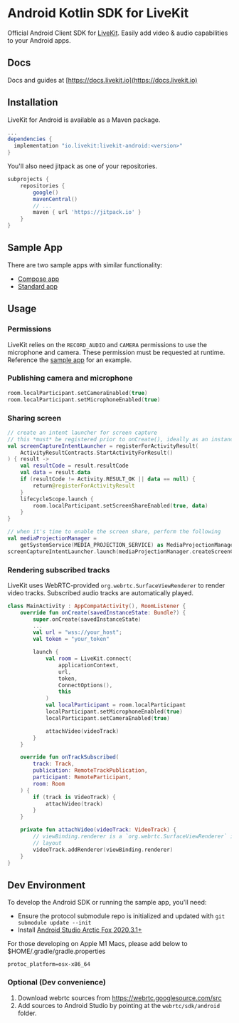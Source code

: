 # Android Kotlin SDK for LiveKit

Official Android Client SDK for [LiveKit](https://github.com/livekit/livekit-server). Easily add video & audio capabilities to your Android apps.

## Docs

Docs and guides at [https://docs.livekit.io](https://docs.livekit.io)

## Installation

LiveKit for Android is available as a Maven package.

```groovy title="build.gradle"
...
dependencies {
  implementation "io.livekit:livekit-android:<version>"
}
```

You'll also need jitpack as one of your repositories.

```groovy
subprojects {
    repositories {
        google()
        mavenCentral()
        // ...
        maven { url 'https://jitpack.io' }
    }
}
```

## Sample App

There are two sample apps with similar functionality:

* [Compose app](https://github.com/livekit/client-sdk-android/tree/master/sample-app-compose/src/main/java/io/livekit/android/composesample)
* [Standard app](https://github.com/livekit/client-sdk-android/tree/master/sample-app)

## Usage

### Permissions

LiveKit relies on the `RECORD_AUDIO` and `CAMERA` permissions to use the microphone and camera.
These permission must be requested at runtime. Reference the [sample app](https://github.com/livekit/client-sdk-android/blob/4e76e36e0d9f895c718bd41809ab5ff6c57aabd4/sample-app-compose/src/main/java/io/livekit/android/composesample/MainActivity.kt#L134) for an example.

### Publishing camera and microphone

```kt
room.localParticipant.setCameraEnabled(true)
room.localParticipant.setMicrophoneEnabled(true)
```

### Sharing screen

```kt
// create an intent launcher for screen capture
// this *must* be registered prior to onCreate(), ideally as an instance val
val screenCaptureIntentLauncher = registerForActivityResult(
    ActivityResultContracts.StartActivityForResult()
) { result ->
    val resultCode = result.resultCode
    val data = result.data
    if (resultCode != Activity.RESULT_OK || data == null) {
        return@registerForActivityResult
    }
    lifecycleScope.launch {
        room.localParticipant.setScreenShareEnabled(true, data)
    }
}

// when it's time to enable the screen share, perform the following
val mediaProjectionManager =
    getSystemService(MEDIA_PROJECTION_SERVICE) as MediaProjectionManager
screenCaptureIntentLauncher.launch(mediaProjectionManager.createScreenCaptureIntent())
```

### Rendering subscribed tracks

LiveKit uses WebRTC-provided `org.webrtc.SurfaceViewRenderer` to render video tracks. Subscribed audio tracks are automatically played.

```kt
class MainActivity : AppCompatActivity(), RoomListener {
    override fun onCreate(savedInstanceState: Bundle?) {
        super.onCreate(savedInstanceState)
        ...
        val url = "wss://your_host";
        val token = "your_token"

        launch {
            val room = LiveKit.connect(
                applicationContext,
                url,
                token,
                ConnectOptions(),
                this
            )
            val localParticipant = room.localParticipant
            localParticipant.setMicrophoneEnabled(true)
            localParticipant.setCameraEnabled(true)

            attachVideo(videoTrack)
        }
    }

    override fun onTrackSubscribed(
        track: Track,
        publication: RemoteTrackPublication,
        participant: RemoteParticipant,
        room: Room
    ) {
        if (track is VideoTrack) {
            attachVideo(track)
        }
    }

    private fun attachVideo(videoTrack: VideoTrack) {
        // viewBinding.renderer is a `org.webrtc.SurfaceViewRenderer` in your
        // layout
        videoTrack.addRenderer(viewBinding.renderer)
    }
}
```

## Dev Environment

To develop the Android SDK or running the sample app, you'll need:

- Ensure the protocol submodule repo is initialized and updated with `git submodule update --init`
- Install [Android Studio Arctic Fox 2020.3.1+](https://developer.android.com/studio)

For those developing on Apple M1 Macs, please add below to $HOME/.gradle/gradle.properties

```
protoc_platform=osx-x86_64
```

### Optional (Dev convenience)

1. Download webrtc sources from https://webrtc.googlesource.com/src
2. Add sources to Android Studio by pointing at the `webrtc/sdk/android` folder.
